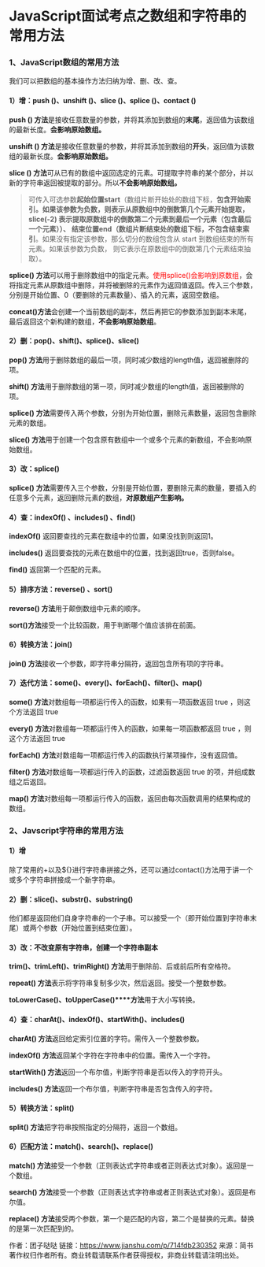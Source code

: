 # JavaScript面试考点之数组和字符串的常用方法

### 1、JavaScript数组的常用方法

我们可以把数组的基本操作方法归纳为增、删、改、查。

#### **1）增：push ()、unshift ()、slice ()、splice ()、contact ()**

**push () 方法**是接收任意数量的参数，并将其添加到数组的**末尾**，返回值为该数组的最新长度。**会影响原始数组。**

**unshift () 方法**是接收任意数量的参数，并将其添加到数组的**开头**，返回值为该数组的最新长度。**会影响原始数组。**

**slice () 方法**可从已有的数组中返回选定的元素。可提取字符串的某个部分，并以新的字符串返回被提取的部分。所以**不会影响原始数组。**

>  可传入可选参数**起始位置start**（数组片断开始处的数组下标，**包含开始索引。**如果该参数为负数，则表示从原数组中的倒数第几个元素开始提取，slice(-2) 表示提取原数组中的倒数第二个元素到最后一个元素（包含最后一个元素））、
> **结束位置end**（数组片断结束处的数组下标**，不包含结束索引**。如果没有指定该参数，那么切分的数组包含从 start 到数组结束的所有元素。如果该参数为负数， 则它表示在原数组中的倒数第几个元素结束抽取）。

**splice() 方法**可以用于删除数组中的指定元素。<font color=red>使用splice()会影响到原数组</font>，会将指定元素从原数组中删除，并将被删除的元素作为返回值返回。传入三个参数，分别是开始位置、0（要删除的元素数量）、插入的元素，返回空数组。

**concat()方法**会创建一个当前数组的副本，然后再把它的参数添加到副本末尾，最后返回这个新构建的数组，**不会影响原始数组**。

#### **2）删：pop()、shift()、splice()、slice()**

**pop() 方法**用于删除数组的最后一项，同时减少数组的length值，返回被删除的项。

**shift() 方法**用于删除数组的第一项，同时减少数组的length值，返回被删除的项。

**splice() 方法**需要传入两个参数，分别为开始位置，删除元素数量，返回包含删除元素的数组。

**slice() 方法**用于创建一个包含原有数组中一个或多个元素的新数组，不会影响原始数组。

#### **3）改：splice()**

**splice() 方法**需要传入三个参数，分别是开始位置，要删除元素的数量，要插入的任意多个元素，返回删除元素的数组，**对原数组产生影响。**

#### **4）查：indexOf() 、includes() 、find()**

**indexOf()** 返回要查找的元素在数组中的位置，如果没找到则返回1。

**includes()** 返回要查找的元素在数组中的位置，找到返回true，否则false。

**find()** 返回第一个匹配的元素。

#### **5）排序方法：reverse() 、sort()**

**reverse() 方法**用于颠倒数组中元素的顺序。

**sort()方法**接受一个比较函数，用于判断哪个值应该排在前面。

#### **6）转换方法：join()**

**join() 方法**接收一个参数，即字符串分隔符，返回包含所有项的字符串。

#### **7）迭代方法：some()、every()、forEach()、filter()、map()**

**some() 方法**对数组每一项都运行传入的函数，如果有一项函数返回 true ，则这个方法返回 true

**every() 方法**对数组每一项都运行传入的函数，如果每一项函数都返回 true ，则这个方法返回 true

**forEach() 方法**对数组每一项都运行传入的函数执行某项操作，没有返回值。

**filter() 方法**对数组每一项都运行传入的函数，过滤函数返回 true 的项，并组成数组之后返回。

**map() 方法**对数组每一项都运行传入的函数，返回由每次函数调用的结果构成的数组。

### 2、Javscript字符串的常用方法

#### **1）增**

除了常用的+以及${}进行字符串拼接之外，还可以通过contact()方法用于讲一个或多个字符串拼接成一个新字符串。

#### **2）删：slice()、substr()、substring()**

他们都是返回他们自身字符串的一个子串。可以接受一个（即开始位置到字符串末尾）或两个参数（开始位置到结束位置）。

#### **3）改：不改变原有字符串，创建一个字符串副本**

**trim()、trimLeft()、trimRight() 方法**用于删除前、后或前后所有空格符。

**repeat() 方法**表示将字符串复制多少次，然后返回。接受一个整数参数。

**toLowerCase()、toUpperCase()****方法**用于大小写转换。

#### **4）查：charAt()、indexOf()、startWith()、includes()**

**charAt() 方法**返回给定索引位置的字符。需传入一个整数参数。

**indexOf() 方法**返回某个字符在字符串中的位置。需传入一个字符。

**startWith() 方法**返回一个布尔值，判断字符串是否以传入的字符开头。

**includes() 方法**返回一个布尔值，判断字符串是否包含传入的字符。

#### **5）转换方法：split()**

**split() 方法**把字符串按照指定的分隔符，返回一个数组。

#### **6）匹配方法：match()、search()、replace()**

**match() 方法**接受一个参数（正则表达式字符串或者正则表达式对象）。返回是一个数组。

**search() 方法**接受一个参数（正则表达式字符串或者正则表达式对象）。返回是布尔值。

**replace() 方法**接受两个参数，第一个是匹配的内容，第二个是替换的元素。替换的是第一次匹配到的。



作者：团子哒哒
链接：https://www.jianshu.com/p/714fdb230352
来源：简书
著作权归作者所有。商业转载请联系作者获得授权，非商业转载请注明出处。

